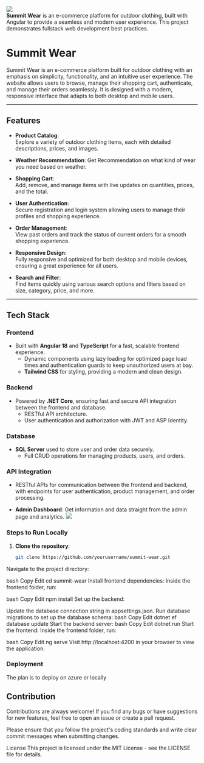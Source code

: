 
<img src="https://res.cloudinary.com/dm3vmtten/image/upload/v1737033442/SummitWearNoBg_qa98lx.png"></img> <br />
**Summit Wear** is an e-commerce platform for outdoor clothing, built with Angular to provide a seamless and modern user experience. This project demonstrates fullstack web development best practices.

# Summit Wear

Summit Wear is an e-commerce platform built for outdoor clothing with an emphasis on simplicity, functionality, and an intuitive user experience. The website allows users to browse, manage their shopping cart, authenticate, and manage their orders seamlessly. It is designed with a modern, responsive interface that adapts to both desktop and mobile users.

---

## Features

- **Product Catalog**:  
  Explore a variety of outdoor clothing items, each with detailed descriptions, prices, and images.

- **Weather Recommendation**:
  Get Recommendation on what kind of wear you need based on weather.

- **Shopping Cart**:  
  Add, remove, and manage items with live updates on quantities, prices, and the total.

- **User Authentication**:  
  Secure registration and login system allowing users to manage their profiles and shopping experience.

- **Order Management**:  
  View past orders and track the status of current orders for a smooth shopping experience.

- **Responsive Design**:  
  Fully responsive and optimized for both desktop and mobile devices, ensuring a great experience for all users.

- **Search and Filter**:  
  Find items quickly using various search options and filters based on size, category, price, and more.

---



## Tech Stack

### Frontend
- Built with **Angular 18** and **TypeScript** for a fast, scalable frontend experience.
  - Dynamic components using lazy loading for optimized page load times and authentication guards to keep unauthorized users at bay.
  - **Tailwind CSS** for styling, providing a modern and clean design.

### Backend
- Powered by **.NET Core**, ensuring fast and secure API integration between the frontend and database.
  - RESTful API architecture.
  - User authentication and authorization with JWT and ASP Identity.

### Database
- **SQL Server** used to store user and order data securely.
  - Full CRUD operations for managing products, users, and orders.

### API Integration
- RESTful APIs for communication between the frontend and backend, with endpoints for user authentication, product management, and order processing.

  
- **Admin Dashboard**:
  Get information and data straight from the admin page and analytics.
  <img src="https://res.cloudinary.com/dm3vmtten/image/upload/v1741609106/DashBoard_rghkif.jpg"></img>

### Steps to Run Locally

1. **Clone the repository**:
   ```bash
   git clone https://github.com/yourusername/summit-wear.git
Navigate to the project directory:

bash
Copy
Edit
cd summit-wear
Install frontend dependencies: Inside the frontend folder, run:

bash
Copy
Edit
npm install
Set up the backend:

Update the database connection string in appsettings.json.
Run database migrations to set up the database schema:
bash
Copy
Edit
dotnet ef database update
Start the backend server:
bash
Copy
Edit
dotnet run
Start the frontend: Inside the frontend folder, run:

bash
Copy
Edit
ng serve
Visit http://localhost:4200 in your browser to view the application.

### Deployment
The plan is to deploy on azure or locally

## Contribution
Contributions are always welcome! If you find any bugs or have suggestions for new features, feel free to open an issue or create a pull request.

Please ensure that you follow the project's coding standards and write clear commit messages when submitting changes.

License
This project is licensed under the MIT License - see the LICENSE file for details.

